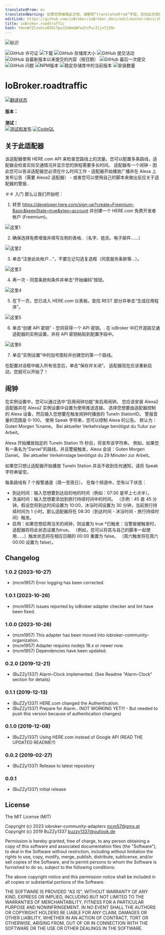 ```yaml
---
translatedFrom: en
translatedWarning: 如果您想编辑此文档，请删除“translatedFrom”字段，否则此文档将再次自动翻译
editLink: https://github.com/ioBroker/ioBroker.docs/edit/master/docs/zh-cn/adapterref/iobroker.roadtraffic/README.md
title: ioBroker.roadtraffic
hash: YmnxW7ZtzsG+u0IO1fpwJZaBmGWFwiFcPvcI1jn7j5Q=
---
```

![标识](../../../en/adapterref/iobroker.roadtraffic/admin/roadtraffic.png)

![GitHub 许可证](https://img.shields.io/github/license/iobroker-community-adapters/ioBroker.roadtraffic)
![下载](https://img.shields.io/npm/dm/iobroker.roadtraffic.svg)
![GitHub 存储库大小](https://img.shields.io/github/repo-size/iobroker-community-adapters/ioBroker.roadtraffic)
![GitHub 提交活动](https://img.shields.io/github/commit-activity/m/iobroker-community-adapters/ioBroker.roadtraffic)
![GitHub 自最新版本以来提交的内容（按日期）](https://img.shields.io/github/commits-since/iobroker-community-adapters/ioBroker.roadtraffic/latest)
![GitHub 最后一次提交](https://img.shields.io/github/last-commit/iobroker-community-adapters/ioBroker.roadtraffic)
![GitHub 问题](https://img.shields.io/github/issues/iobroker-community-adapters/ioBroker.roadtraffic)
![NPM版本](http://img.shields.io/npm/v/iobroker.roadtraffic.svg)
![稳定存储库中的当前版本](https://iobroker.live/badges/roadtraffic-stable.svg)
![安装数量](https://iobroker.live/badges/roadtraffic-installed.svg)

# IoBroker.roadtraffic
[![翻译状态](https://weblate.iobroker.net/widgets/adapters/-/roadtraffic/svg-badge.svg)](https://weblate.iobroker.net/engage/adapters/?utm_source=widget)</br> </br> **版本：** </br> </br> **测试：** </br> [![测试和发布](https://github.com/iobroker-community-adapters/ioBroker.roadtraffic/actions/workflows/test-and-release.yml/badge.svg)](https://github.com/iobroker-community-adapters/ioBroker.roadtraffic/actions/workflows/test-and-release.yml) [![CodeQL](https://github.com/iobroker-community-adapters/ioBroker.roadtraffic/actions/workflows/codeql.yml/badge.svg)](https://github.com/iobroker-community-adapters/ioBroker.roadtraffic/actions/workflows/codeql.yml)

<!--

## Sentry **此适配器使用 Sentry 库自动向开发人员报告异常和代码错误。** 有关更多详细信息以及如何禁用错误报告的信息，请参阅[Sentry-插件文档](https://github.com/ioBroker/plugin-sentry#plugin-sentry)!从 js-controller 3.0 开始使用 Sentry 报告。
-->
## 关于此适配器
该适配器使用 HERE.com API 来检查您路线上的流量。您可以配置多条路线，适配器会检查实际交通情况并显示您的旅程需要多长时间。
适配器有一个闹钟 - 因此您可以告诉适配器您必须在什么时间工作 - 适配器开始播放广播并在 Alexa 上发布公告（需要 Alexa2 适配器） - 或者您可以使用自己的脚本来做出反应关于适配器的警报..

＃＃ 入门
那么让我们开始吧：

1. 转至 https://developer.here.com/sign-up?create=Freemium-Basic&keepState=true&step=account 并创建一个 HERE.com 免费开发者帐户 (Freemium)。

![这里1](../../../en/adapterref/iobroker.roadtraffic/img/Here1.png)

2. 确保选择免费增值并填写左侧的表格..（名字、姓氏、电子邮件......）

![这里2](../../../en/adapterref/iobroker.roadtraffic/img/Here2.png)

3. 单击“注册此处帐户...”，不要忘记勾选复选框（同意服务条款等...）。

![这里3](../../../en/adapterref/iobroker.roadtraffic/img/Here3.png)

4. 再一次 - 同意条款和条件并单击“开始编码”按钮。

![这里4](../../../en/adapterref/iobroker.roadtraffic/img/Here4.png)

5. 在下一页，您已进入 HERE.com 仪表板。查找 REST 部分并单击“生成应用程序”。

![这里5](../../../en/adapterref/iobroker.roadtraffic/img/Here5.png)

6. 单击“创建 API 密钥” - 您将获得一个 API 密钥。. 在 ioBroker 中打开道路交通适配器的实例设置，并将 API 密钥粘贴到配置字段中。

![这里6](../../../en/adapterref/iobroker.roadtraffic/img/Here6.png)

7. 单击“实例设置”中的加号图标并创建您的第一个路线。

在配置对话框中输入所有信息后，单击“保存并关闭”。
适配器现在应该重新启动，您就可以开始了！

## 闹钟
在实例设置中，您可以通过选中“启用闹钟功能”来启用闹钟。
您应该安装 Alexa2 适配器并在 Alexa2 实例设置中设置为使用推送连接。
选择您想要由适配器控制的 Alexa 设备，然后输入您想要在触发闹钟时播放的 TuneIn StationID。
警报音量的范围是 0-100。
使用 Speak 字符串，您可以控制 Alexa 的公告。
默认为：Guten Morgen %name。 Bei aktueller Verkehrslage benötigst du %dur zur Arbeit。

Alexa 开始播放指定的 TuneIn Station 15 秒后，将宣布该字符串。
例如，如果您有一条名为“Daniel”的路线，并且警报触发，Alexa 会说：Guten Morgen Daniel。 Bei aktueller Verkehrslage benötigst du 29 Minuten zur Arbeit。

如果您只想让适配器开始播放 TuneIn Station 并且不收到任何通知，请将 Speak 字符串留空。

每条路线有 7 个报警通道（周一至周日）。
在每个频道中，您有以下状态：

* 到达时间：输入您想要到达目的地的时间（例如：07:30 是早上七点半）。
* 洗澡时间：输入您想要添加到旅行持续时间中的时间。 （示例：45 是 45 分钟。假设您将到达时间设置为 10:00，沐浴时间设置为 30 分钟，当前旅行持续时间为 1 小时。那么适配器将在 08:30（到达时间 - 沐浴时间 - 旅行持续时间）触发。
* 启用：如果您想启用当天的闹钟，则设置为 true
*已触发：当警报被触发时，适配器将将此状态设置为true。 （例如，您可以将其与自己的脚本一起使用......）触发状态将在相应日期的 00:00 重置为 false。 （周六触发将在周六 00:00 设置为 false）。

## Changelog
<!--
    Placeholder for the next version (at the beginning of the line):
    ### **WORK IN PROGRESS**
-->
### 1.0.2 (2023-10-27)
* (mcm1957) Error logging has been corrected.

### 1.0.1 (2023-10-26)
* (mcm1957) Issues reported by ioBroker adapter checker and lint have been fixed.

### 1.0.0 (2023-10-26)
* (mcm1957) This adapter has been moved into iobroker-community-organization.
* (mcm1957) Adapter requires nodejs 18.x or newer now.
* (mcm1957) Dependencies have been updated.

### 0.2.0 (2019-12-21)
* (BuZZy1337) Alarm-Clock implemented. (See Readme "Alarm-Clock" section for details)

### 0.1.1 (2019-12-13)
* (BuZZy1337) HERE.com changed the Authentication.
* (BuZZy1337) Prepare for Alarm.. (NOT WORKING YET!!! - But needed to push this version because of authentication changes)

### 0.1.0 (2019-12-08)
* (BuZZy1337) Using HERE.com instead of Google API (READ THE UPDATED README!!)

### 0.0.2 (2019-02-27)
* (BuZZy1337) Release to latest repository

### 0.0.1
* (BuZZy1337) initial release

## License
The MIT License (MIT)

Copyright (c) 2023 iobroker-community-adapters <mcm57@gmx.at>
Copyright (c) 2019 BuZZy1337 <buzzy1337@outlook.de>

Permission is hereby granted, free of charge, to any person obtaining a copy
of this software and associated documentation files (the "Software"), to deal
in the Software without restriction, including without limitation the rights
to use, copy, modify, merge, publish, distribute, sublicense, and/or sell
copies of the Software, and to permit persons to whom the Software is
furnished to do so, subject to the following conditions:

The above copyright notice and this permission notice shall be included in
all copies or substantial portions of the Software.

THE SOFTWARE IS PROVIDED "AS IS", WITHOUT WARRANTY OF ANY KIND, EXPRESS OR
IMPLIED, INCLUDING BUT NOT LIMITED TO THE WARRANTIES OF MERCHANTABILITY,
FITNESS FOR A PARTICULAR PURPOSE AND NONINFRINGEMENT. IN NO EVENT SHALL THE
AUTHORS OR COPYRIGHT HOLDERS BE LIABLE FOR ANY CLAIM, DAMAGES OR OTHER
LIABILITY, WHETHER IN AN ACTION OF CONTRACT, TORT OR OTHERWISE, ARISING FROM,
OUT OF OR IN CONNECTION WITH THE SOFTWARE OR THE USE OR OTHER DEALINGS IN
THE SOFTWARE.